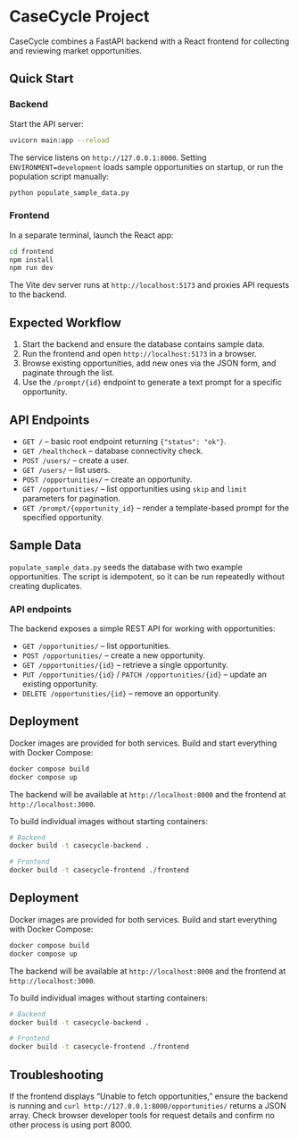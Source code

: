 # CaseCycle Project

CaseCycle combines a FastAPI backend with a React frontend for collecting and
reviewing market opportunities.

## Quick Start

### Backend

Start the API server:

```bash
uvicorn main:app --reload
```

The service listens on `http://127.0.0.1:8000`. Setting
`ENVIRONMENT=development` loads sample opportunities on startup, or run the
population script manually:

```bash
python populate_sample_data.py
```

### Frontend

In a separate terminal, launch the React app:

```bash
cd frontend
npm install
npm run dev
```

The Vite dev server runs at `http://localhost:5173` and proxies API requests to
the backend.

## Expected Workflow

1. Start the backend and ensure the database contains sample data.
2. Run the frontend and open `http://localhost:5173` in a browser.
3. Browse existing opportunities, add new ones via the JSON form, and paginate
   through the list.
4. Use the `/prompt/{id}` endpoint to generate a text prompt for a specific
   opportunity.

## API Endpoints

- `GET /` – basic root endpoint returning `{"status": "ok"}`.
- `GET /healthcheck` – database connectivity check.
- `POST /users/` – create a user.
- `GET /users/` – list users.
- `POST /opportunities/` – create an opportunity.
- `GET /opportunities/` – list opportunities using `skip` and `limit`
  parameters for pagination.
- `GET /prompt/{opportunity_id}` – render a template-based prompt for the
  specified opportunity.

## Sample Data

`populate_sample_data.py` seeds the database with two example opportunities.
The script is idempotent, so it can be run repeatedly without creating
duplicates.

### API endpoints

The backend exposes a simple REST API for working with opportunities:

- `GET /opportunities/` – list opportunities.
- `POST /opportunities/` – create a new opportunity.
- `GET /opportunities/{id}` – retrieve a single opportunity.
- `PUT /opportunities/{id}` / `PATCH /opportunities/{id}` – update an existing opportunity.
- `DELETE /opportunities/{id}` – remove an opportunity.

## Deployment

Docker images are provided for both services. Build and start everything with Docker Compose:

```bash
docker compose build
docker compose up
```

The backend will be available at `http://localhost:8000` and the frontend at `http://localhost:3000`.

To build individual images without starting containers:

```bash
# Backend
docker build -t casecycle-backend .

# Frontend
docker build -t casecycle-frontend ./frontend
```

## Deployment

Docker images are provided for both services. Build and start everything with Docker Compose:

```bash
docker compose build
docker compose up
```

The backend will be available at `http://localhost:8000` and the frontend at `http://localhost:3000`.

To build individual images without starting containers:

```bash
# Backend
docker build -t casecycle-backend .

# Frontend
docker build -t casecycle-frontend ./frontend
```

## Troubleshooting

If the frontend displays “Unable to fetch opportunities,” ensure the backend is
running and `curl http://127.0.0.1:8000/opportunities/` returns a JSON array.
Check browser developer tools for request details and confirm no other process
is using port 8000.

